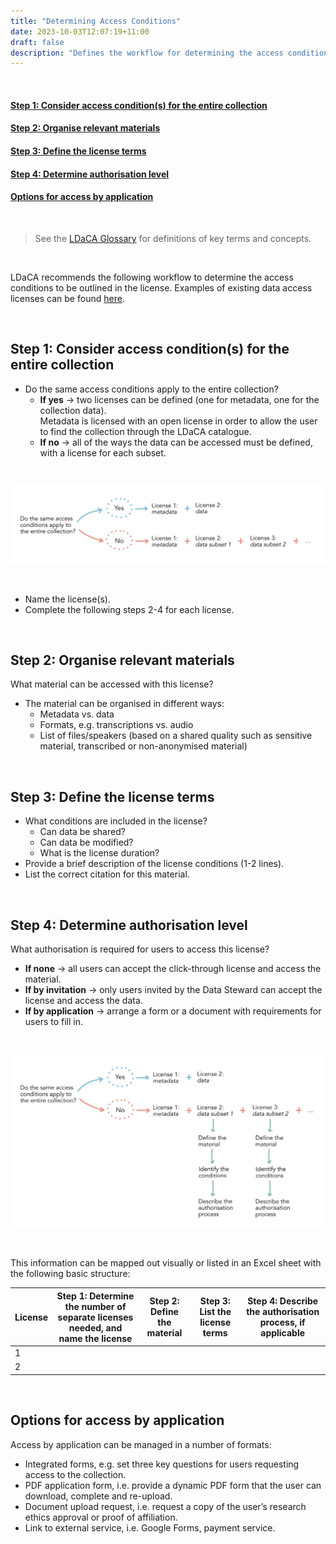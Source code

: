 ```yaml
---
title: "Determining Access Conditions"
date: 2023-10-03T12:07:19+11:00
draft: false
description: "Defines the workflow for determining the access conditions for a data collection, to be outlined in the license."
---
```


<br>

#### [Step 1: Consider access condition(s) for the entire collection](#step-1-consider-access-conditions-for-the-entire-collection)

#### [Step 2: Organise relevant materials](#step-2-organise-relevant-materials)

#### [Step 3: Define the license terms](#step-3-define-the-license-terms)

#### [Step 4: Determine authorisation level](#step-4-determine-authorisation-level)

#### [Options for access by application](#options-for-access-by-application)

<br>

> See the [LDaCA Glossary](https://docs.ldaca.edu.au/other-resources/glossary/) for definitions of key terms and concepts.

<br>

LDaCA recommends the following workflow to determine the access conditions to be outlined in the license. Examples of existing data access licenses can be found [here](/licenses/).

<br>

## Step 1: Consider access condition(s) for the entire collection

- Do the same access conditions apply to the entire collection?
  - **If yes** → two licenses can be defined (one for metadata, one for the collection data).<br>
    Metadata is licensed with an open license in order to allow the user to find the collection through the LDaCA catalogue.
  - **If no** → all of the ways the data can be accessed must be defined, with a license for each subset.

<br>

![Access Conditions Flowchart 1](/determining-access-conditions/AccessConditions_Flow1.jpg)

<br>

- Name the license(s).
- Complete the following steps 2-4 for each license.

<br>

## Step 2: Organise relevant materials

What material can be accessed with this license?

- The material can be organised in different ways:
  - Metadata vs. data
  - Formats, e.g. transcriptions vs. audio
  - List of files/speakers (based on a shared quality such as sensitive material, transcribed or non-anonymised material)

<br>

## Step 3: Define the license terms

- What conditions are included in the license?
  - Can data be shared?
  - Can data be modified?
  - What is the license duration?
- Provide a brief description of the license conditions (1-2 lines).
- List the correct citation for this material.

<br>

## Step 4: Determine authorisation level

What authorisation is required for users to access this license?

- **If none** → all users can accept the click-through license and access the material.
- **If by invitation** → only users invited by the Data Steward can accept the license and access the data.
- **If by application** → arrange a form or a document with requirements for users to fill in.

<br>

![Access Conditions Flowchart 2](/determining-access-conditions/AccessConditions_Flow2.jpg)

<br>

This information can be mapped out visually or listed in an Excel sheet with the following basic structure:

| License | Step 1: Determine the number of separate licenses needed, and name the license | Step 2: Define the material | Step 3: List the license terms | Step 4: Describe the authorisation process, if applicable |
| ------- | ------------------------------------------------------------------------------ | --------------------------- | ------------------------------ | --------------------------------------------------------- |
| 1       |                                                                                |                             |                                |
| 2       |                                                                                |                             |                                |

<br>

## Options for access by application

Access by application can be managed in a number of formats:

- Integrated forms, e.g. set three key questions for users requesting access to the collection.
- PDF application form, i.e. provide a dynamic PDF form that the user can download, complete and re-upload.
- Document upload request, i.e. request a copy of the user’s research ethics approval or proof of affiliation.
- Link to external service, i.e. Google Forms, payment service.

<br>
